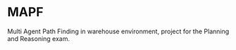 # MAPF
Multi Agent Path Finding in warehouse environment, project for the Planning and Reasoning exam.
